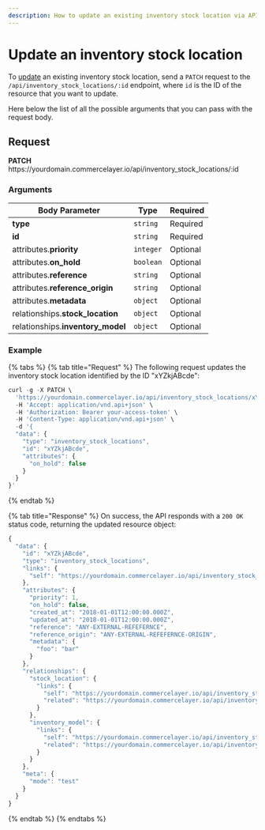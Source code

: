 ```yaml
---
description: How to update an existing inventory stock location via API
---
```


# Update an inventory stock location

To <a href="https://docs.commercelayer.io/developers/updating-resources" target="_blank">update</a> an existing inventory stock location, send a `PATCH` request to the `/api/inventory_stock_locations/:id` endpoint, where `id` is the ID of the resource that you want to update.

Here below the list of all the possible arguments that you can pass with the request body.

## Request

**PATCH** https://<i></i>yourdomain.commercelayer.io/api/inventory_stock_locations/:id

### Arguments

| Body Parameter | Type     | Required |
| -------------- | -------- | -------- |
| **type**       | `string` | Required |
| **id**         | `string` | Required |
| attributes.**priority** | `integer` | Optional |
| attributes.**on_hold** | `boolean` | Optional |
| attributes.**reference** | `string` | Optional |
| attributes.**reference_origin** | `string` | Optional |
| attributes.**metadata** | `object` | Optional |
| relationships.**stock_location** | `object` | Optional |
| relationships.**inventory_model** | `object` | Optional |

### Example

{% tabs %}
{% tab title="Request" %}
The following request updates the inventory stock location identified by the ID "xYZkjABcde":

```javascript
curl -g -X PATCH \
  'https://yourdomain.commercelayer.io/api/inventory_stock_locations/xYZkjABcde' \
  -H 'Accept: application/vnd.api+json' \
  -H 'Authorization: Bearer your-access-token' \
  -H 'Content-Type: application/vnd.api+json' \
  -d '{
  "data": {
    "type": "inventory_stock_locations",
    "id": "xYZkjABcde",
    "attributes": {
      "on_hold": false
    }
  }
}'
```
{% endtab %}

{% tab title="Response" %}
On success, the API responds with a `200 OK` status code, returning the updated resource object:

```javascript
{
  "data": {
    "id": "xYZkjABcde",
    "type": "inventory_stock_locations",
    "links": {
      "self": "https://yourdomain.commercelayer.io/api/inventory_stock_locations/xYZkjABcde"
    },
    "attributes": {
      "priority": 1,
      "on_hold": false,
      "created_at": "2018-01-01T12:00:00.000Z",
      "updated_at": "2018-01-01T12:00:00.000Z",
      "reference": "ANY-EXTERNAL-REFEFERNCE",
      "reference_origin": "ANY-EXTERNAL-REFEFERNCE-ORIGIN",
      "metadata": {
        "foo": "bar"
      }
    },
    "relationships": {
      "stock_location": {
        "links": {
          "self": "https://yourdomain.commercelayer.io/api/inventory_stock_locations/xYZkjABcde/relationships/stock_location",
          "related": "https://yourdomain.commercelayer.io/api/inventory_stock_locations/xYZkjABcde/stock_location"
        }
      },
      "inventory_model": {
        "links": {
          "self": "https://yourdomain.commercelayer.io/api/inventory_stock_locations/xYZkjABcde/relationships/inventory_model",
          "related": "https://yourdomain.commercelayer.io/api/inventory_stock_locations/xYZkjABcde/inventory_model"
        }
      }
    },
    "meta": {
      "mode": "test"
    }
  }
}
```
{% endtab %}
{% endtabs %}

